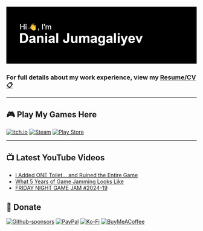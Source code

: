 [![Hi 👋, I'm Danial Jumagaliyev](header.png)](https://www.danqzq.games)

### For full details about my work experience, view my [Resume/CV 📋](https://www.danqzq.games/ResumeDanialJumagaliyev.pdf)

---

## 🎮 Play My Games Here

[![Itch.io](https://img.shields.io/badge/Itch-%23FF0B34.svg?style=for-the-badge&logo=Itch.io&logoColor=white)](https://danqzq.itch.io/) 
[![Steam](https://img.shields.io/badge/steam-%23000000.svg?style=for-the-badge&logo=steam&logoColor=white)](https://store.steampowered.com/search/?publisher=Danial%20Jumagaliyev) 
[![Play Store](https://img.shields.io/badge/Google_Play-414141?style=for-the-badge&logo=google-play&logoColor=white)](https://play.google.com/store/apps/developer?id=Team+Melon+Mobile)

---

## 📺 Latest YouTube Videos
<!-- BLOG-POST-LIST:START -->
- [I Added ONE Toilet… and Ruined the Entire Game](https://www.youtube.com/shorts/6RPohIEJUiI)
- [What 5 Years of Game Jamming Looks Like](https://www.youtube.com/watch?v=rRfoGTGvoWg)
- [FRIDAY NIGHT GAME JAM #2024-19](https://www.youtube.com/watch?v=nSBUYsxFzK0)
<!-- BLOG-POST-LIST:END -->

## 💌 Donate
[![Github-sponsors](https://img.shields.io/badge/sponsor-30363D?style=for-the-badge&logo=GitHub-Sponsors&logoColor=#EA4AAA)](https://github.com/sponsors/danqzq) 
[![PayPal](https://img.shields.io/badge/PayPal-00457C?style=for-the-badge&logo=paypal&logoColor=white)](https://paypal.me/danqzq) 
[![Ko-Fi](https://img.shields.io/badge/Ko--fi-F16061?style=for-the-badge&logo=ko-fi&logoColor=white)](https://ko-fi.com/danqzq) 
[![BuyMeACoffee](https://img.shields.io/badge/Buy%20Me%20a%20Coffee-ffdd00?style=for-the-badge&logo=buy-me-a-coffee&logoColor=black)](https://www.buymeacoffee.com/danqzq)

